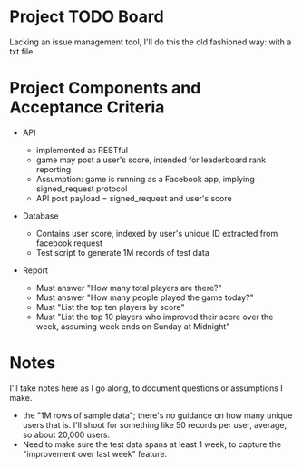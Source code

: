 # Project TODO Board
Lacking an issue management tool, I'll do this the old fashioned way: with a txt file.

# Project Components and Acceptance Criteria
- API
  - implemented as RESTful
  - game may post a user's score, intended for leaderboard rank reporting
  - Assumption: game is running as a Facebook app, implying signed_request protocol
  - API post payload = signed_request and user's score

- Database
  - Contains user score, indexed by user's unique ID extracted from facebook request
  - Test script to generate 1M records of test data

- Report
  - Must answer "How many total players are there?"
  - Must answer "How many people played the game today?"
  - Must "List the top ten players by score"
  - Must "List the top 10 players who improved their score over the week, assuming week ends on Sunday at Midnight"


# Notes
I'll take notes here as I go along, to document questions or assumptions I make.
- the "1M rows of sample data"; there's no guidance on how many unique users that is.  I'll shoot for something like 50 records per user, average, so about 20,000 users.
- Need to make sure the test data spans at least 1 week, to capture the "improvement over last week" feature.
